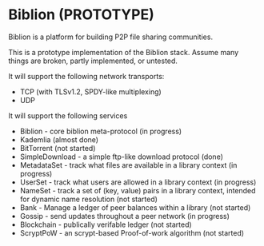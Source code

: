 # Biblion (PROTOTYPE)

Biblion is a platform for building P2P file sharing communities.

This is a prototype implementation of the Biblion stack. Assume many things are broken, partly
implemented, or untested.

It will support the following network transports:
- TCP (with TLSv1.2, SPDY-like multiplexing)
- UDP

It will support the following services

- Biblion - core biblion meta-protocol (in progress)
- Kademlia (almost done)
- BitTorrent (not started)
- SimpleDownload - a simple ftp-like download protocol (done)
- MetadataSet - track what files are available in a library context (in progress)
- UserSet - track what users are allowed in a library context (in progress)
- NameSet - track a set of (key, value) pairs in a library context, intended for dynamic name resolution (not started)
- Bank - Manage a ledger of peer balances within a library (not started)
- Gossip - send updates throughout a peer network (in progress)
- Blockchain - publically verifable ledger (not started)
- ScryptPoW - an scrypt-based Proof-of-work algorithm (not started)
